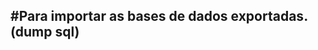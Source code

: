 **#Para importar as bases de dados exportadas. (dump sql)**
-----------------------------------------------------------

